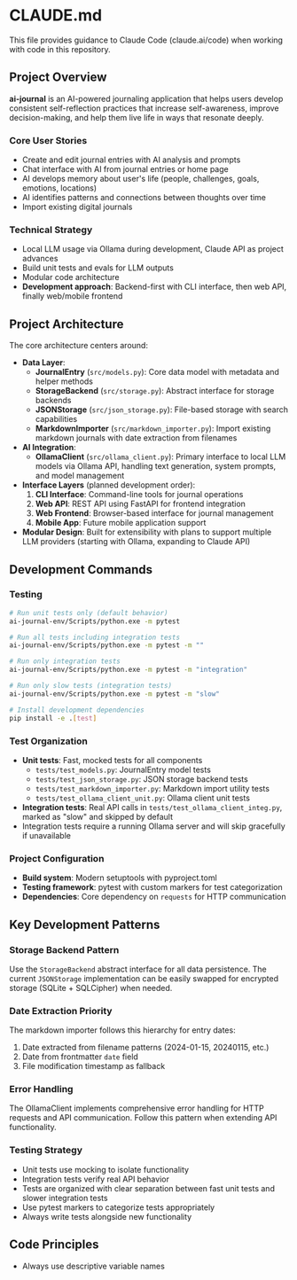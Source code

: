 # CLAUDE.md

This file provides guidance to Claude Code (claude.ai/code) when working with code in this repository.

## Project Overview

**ai-journal** is an AI-powered journaling application that helps users develop consistent self-reflection practices that increase self-awareness, improve decision-making, and help them live life in ways that resonate deeply.

### Core User Stories
- Create and edit journal entries with AI analysis and prompts
- Chat interface with AI from journal entries or home page
- AI develops memory about user's life (people, challenges, goals, emotions, locations)
- AI identifies patterns and connections between thoughts over time
- Import existing digital journals

### Technical Strategy
- Local LLM usage via Ollama during development, Claude API as project advances
- Build unit tests and evals for LLM outputs
- Modular code architecture
- **Development approach**: Backend-first with CLI interface, then web API, finally web/mobile frontend

## Project Architecture

The core architecture centers around:

- **Data Layer**: 
  - **JournalEntry** (`src/models.py`): Core data model with metadata and helper methods
  - **StorageBackend** (`src/storage.py`): Abstract interface for storage backends  
  - **JSONStorage** (`src/json_storage.py`): File-based storage with search capabilities
  - **MarkdownImporter** (`src/markdown_importer.py`): Import existing markdown journals with date extraction from filenames
- **AI Integration**: 
  - **OllamaClient** (`src/ollama_client.py`): Primary interface to local LLM models via Ollama API, handling text generation, system prompts, and model management
- **Interface Layers** (planned development order):
  1. **CLI Interface**: Command-line tools for journal operations
  2. **Web API**: REST API using FastAPI for frontend integration  
  3. **Web Frontend**: Browser-based interface for journal management
  4. **Mobile App**: Future mobile application support
- **Modular Design**: Built for extensibility with plans to support multiple LLM providers (starting with Ollama, expanding to Claude API)

## Development Commands

### Testing
```bash
# Run unit tests only (default behavior)
ai-journal-env/Scripts/python.exe -m pytest

# Run all tests including integration tests
ai-journal-env/Scripts/python.exe -m pytest -m ""

# Run only integration tests
ai-journal-env/Scripts/python.exe -m pytest -m "integration"

# Run only slow tests (integration tests)
ai-journal-env/Scripts/python.exe -m pytest -m "slow"

# Install development dependencies
pip install -e .[test]
```

### Test Organization
- **Unit tests**: Fast, mocked tests for all components
  - `tests/test_models.py`: JournalEntry model tests
  - `tests/test_json_storage.py`: JSON storage backend tests
  - `tests/test_markdown_importer.py`: Markdown import utility tests
  - `tests/test_ollama_client_unit.py`: Ollama client unit tests
- **Integration tests**: Real API calls in `tests/test_ollama_client_integ.py`, marked as "slow" and skipped by default
- Integration tests require a running Ollama server and will skip gracefully if unavailable

### Project Configuration
- **Build system**: Modern setuptools with pyproject.toml
- **Testing framework**: pytest with custom markers for test categorization
- **Dependencies**: Core dependency on `requests` for HTTP communication

## Key Development Patterns

### Storage Backend Pattern
Use the `StorageBackend` abstract interface for all data persistence. The current `JSONStorage` implementation can be easily swapped for encrypted storage (SQLite + SQLCipher) when needed.

### Date Extraction Priority
The markdown importer follows this hierarchy for entry dates:
1. Date extracted from filename patterns (2024-01-15, 20240115, etc.)
2. Date from frontmatter `date` field
3. File modification timestamp as fallback

### Error Handling
The OllamaClient implements comprehensive error handling for HTTP requests and API communication. Follow this pattern when extending API functionality.

### Testing Strategy
- Unit tests use mocking to isolate functionality
- Integration tests verify real API behavior  
- Tests are organized with clear separation between fast unit tests and slower integration tests
- Use pytest markers to categorize tests appropriately
- Always write tests alongside new functionality

## Code Principles
- Always use descriptive variable names